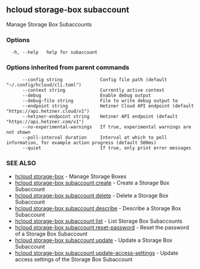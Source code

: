 ## hcloud storage-box subaccount

Manage Storage Box Subaccounts

### Options

```
  -h, --help   help for subaccount
```

### Options inherited from parent commands

```
      --config string              Config file path (default "~/.config/hcloud/cli.toml")
      --context string             Currently active context
      --debug                      Enable debug output
      --debug-file string          File to write debug output to
      --endpoint string            Hetzner Cloud API endpoint (default "https://api.hetzner.cloud/v1")
      --hetzner-endpoint string    Hetzner API endpoint (default "https://api.hetzner.com/v1")
      --no-experimental-warnings   If true, experimental warnings are not shown
      --poll-interval duration     Interval at which to poll information, for example action progress (default 500ms)
      --quiet                      If true, only print error messages
```

### SEE ALSO

* [hcloud storage-box](hcloud_storage-box.md)	 - Manage Storage Boxes
* [hcloud storage-box subaccount create](hcloud_storage-box_subaccount_create.md)	 - Create a Storage Box Subaccount
* [hcloud storage-box subaccount delete](hcloud_storage-box_subaccount_delete.md)	 - Delete a Storage Box Subaccount
* [hcloud storage-box subaccount describe](hcloud_storage-box_subaccount_describe.md)	 - Describe a Storage Box Subaccount
* [hcloud storage-box subaccount list](hcloud_storage-box_subaccount_list.md)	 - List Storage Box Subaccounts
* [hcloud storage-box subaccount reset-password](hcloud_storage-box_subaccount_reset-password.md)	 - Reset the password of a Storage Box Subaccount
* [hcloud storage-box subaccount update](hcloud_storage-box_subaccount_update.md)	 - Update a Storage Box Subaccount
* [hcloud storage-box subaccount update-access-settings](hcloud_storage-box_subaccount_update-access-settings.md)	 - Update access settings of the Storage Box Subaccount
